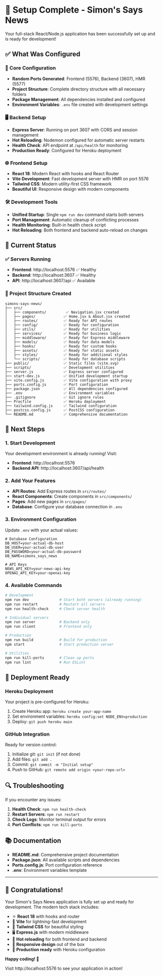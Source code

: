# 🎉 Setup Complete - Simon's Says News

Your full-stack React/Node.js application has been successfully set up and is ready for development!

## ✅ What Was Configured

### 🔧 Core Configuration
- **Random Ports Generated**: Frontend (5576), Backend (3607), HMR (5577)
- **Project Structure**: Complete directory structure with all necessary folders
- **Package Management**: All dependencies installed and configured
- **Environment Variables**: `.env` file created with development settings

### 🖥️ Backend Setup
- **Express Server**: Running on port 3607 with CORS and session management
- **Hot Reloading**: Nodemon configured for automatic server restarts
- **Health Check**: API endpoint at `/api/health` for monitoring
- **Production Ready**: Configured for Heroku deployment

### 🌐 Frontend Setup
- **React 18**: Modern React with hooks and React Router
- **Vite Development**: Fast development server with HMR on port 5576
- **Tailwind CSS**: Modern utility-first CSS framework
- **Beautiful UI**: Responsive design with modern components

### 🛠️ Development Tools
- **Unified Startup**: Single `npm run dev` command starts both servers
- **Port Management**: Automatic cleanup of conflicting processes
- **Health Monitoring**: Built-in health check script
- **Hot Reloading**: Both frontend and backend auto-reload on changes

## 🚀 Current Status

### ✅ Servers Running
- **Frontend**: http://localhost:5576 ✅ Healthy
- **Backend**: http://localhost:3607 ✅ Healthy
- **API**: http://localhost:3607/api ✅ Available

### 📁 Project Structure Created
```
simons-says-news/
├── src/
│   ├── components/         ✅ Navigation.jsx created
│   ├── pages/             ✅ Home.jsx & About.jsx created
│   ├── routes/            ✅ Ready for API routes
│   ├── config/            ✅ Ready for configuration
│   ├── utils/             ✅ Ready for utilities
│   ├── services/          ✅ Ready for business logic
│   ├── middleware/        ✅ Ready for Express middleware
│   ├── models/            ✅ Ready for data models
│   ├── hooks/             ✅ Ready for custom hooks
│   ├── assets/            ✅ Ready for static assets
│   ├── styles/            ✅ Ready for additional styles
│   └── scripts/           ✅ Ready for database scripts
├── public/                ✅ Static files (vite.svg)
├── scripts/               ✅ Development utilities
├── server.js              ✅ Express server configured
├── start-dev.js           ✅ Unified development startup
├── vite.config.js         ✅ Vite configuration with proxy
├── ports.config.js        ✅ Port configuration
├── package.json           ✅ All dependencies configured
├── .env                   ✅ Environment variables
├── .gitignore             ✅ Git ignore rules
├── Procfile               ✅ Heroku deployment
├── tailwind.config.js     ✅ Tailwind configuration
├── postcss.config.js      ✅ PostCSS configuration
└── README.md              ✅ Comprehensive documentation
```

## 🎯 Next Steps

### 1. Start Development
Your development environment is already running! Visit:
- **Frontend**: http://localhost:5576
- **Backend API**: http://localhost:3607/api/health

### 2. Add Your Features
- **API Routes**: Add Express routes in `src/routes/`
- **React Components**: Create components in `src/components/`
- **Pages**: Add new pages in `src/pages/`
- **Database**: Configure your database connection in `.env`

### 3. Environment Configuration
Update `.env` with your actual values:
```env
# Database Configuration
DB_HOST=your-actual-db-host
DB_USER=your-actual-db-user
DB_PASSWORD=your-actual-db-password
DB_NAME=simons_says_news

# API Keys
NEWS_API_KEY=your-news-api-key
OPENAI_API_KEY=your-openai-key
```

### 4. Available Commands
```bash
# Development
npm run dev              # Start both servers (already running)
npm run restart          # Restart all servers
npm run health-check     # Check server health

# Individual servers
npm run server           # Backend only
npm run client           # Frontend only

# Production
npm run build            # Build for production
npm start                # Start production server

# Utilities
npm run kill-ports       # Clean up ports
npm run lint             # Run ESLint
```

## 🚀 Deployment Ready

### Heroku Deployment
Your project is pre-configured for Heroku:
1. Create Heroku app: `heroku create your-app-name`
2. Set environment variables: `heroku config:set NODE_ENV=production`
3. Deploy: `git push heroku main`

### GitHub Integration
Ready for version control:
1. Initialize git: `git init` (if not done)
2. Add files: `git add .`
3. Commit: `git commit -m "Initial setup"`
4. Push to GitHub: `git remote add origin <your-repo-url>`

## 🔍 Troubleshooting

If you encounter any issues:
1. **Health Check**: `npm run health-check`
2. **Restart Servers**: `npm run restart`
3. **Check Logs**: Monitor terminal output for errors
4. **Port Conflicts**: `npm run kill-ports`

## 📚 Documentation

- **README.md**: Comprehensive project documentation
- **Package.json**: All available scripts and dependencies
- **Ports.config.js**: Port configuration reference
- **.env**: Environment variables template

---

## 🎊 Congratulations!

Your Simon's Says News application is fully set up and ready for development. The modern tech stack includes:

- ⚛️ **React 18** with hooks and router
- 🚀 **Vite** for lightning-fast development
- 🎨 **Tailwind CSS** for beautiful styling
- 🖥️ **Express.js** with modern middleware
- 🔄 **Hot reloading** for both frontend and backend
- 📱 **Responsive design** out of the box
- 🚀 **Production ready** with Heroku configuration

**Happy coding! 🎉**

Visit http://localhost:5576 to see your application in action! 